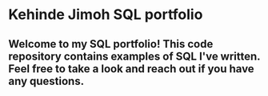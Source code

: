 # Kehinde Jimoh SQL portfolio

## Welcome to my SQL portfolio! This code repository contains examples of SQL I've written. Feel free to take a look and reach out if you have any questions.

